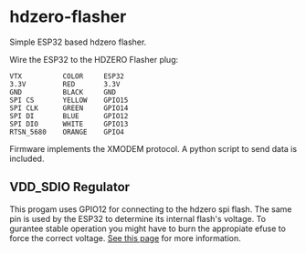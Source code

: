 # hdzero-flasher

Simple ESP32 based hdzero flasher.

Wire the ESP32 to the HDZERO Flasher plug:
```
VTX          COLOR     ESP32
3.3V         RED       3.3V
GND          BLACK     GND
SPI CS       YELLOW    GPIO15
SPI CLK      GREEN     GPIO14
SPI DI       BLUE      GPIO12
SPI DIO      WHITE     GPIO13
RTSN_5680    ORANGE    GPIO4
```

Firmware implements the XMODEM protocol.
A python script to send data is included. 

## VDD_SDIO Regulator

This progam uses GPIO12 for connecting to the hdzero spi flash.
The same pin is used by the ESP32 to determine its internal flash's voltage.
To gurantee stable operation you might have to burn the appropiate efuse to force the correct voltage.
[See this page](https://docs.espressif.com/projects/esptool/en/latest/esp32s3/espefuse/index.html#setting-flash-voltage-vdd-sdio) for more information.